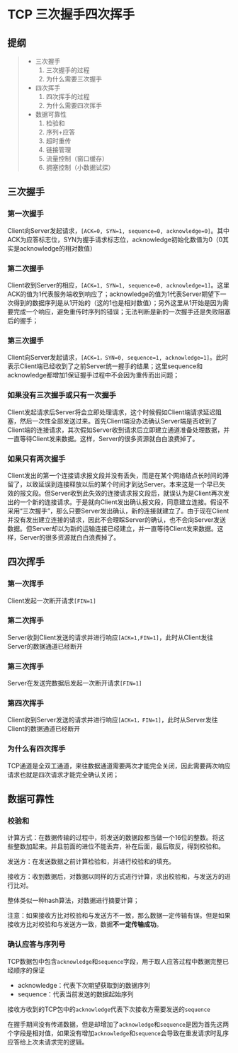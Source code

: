 # TCP 三次握手四次挥手
## 提纲
> * 三次握手
>   1. 三次握手的过程
>   2. 为什么需要三次握手
> * 四次挥手
>   1. 四次挥手的过程
>   2. 为什么需要四次挥手
> * 数据可靠性
>   1. 检验和
>   2. 序列+应答
>   3. 超时重传
>   4. 链接管理
>   5. 流量控制（窗口缓存）
>   6. 拥塞控制（小数据试探）

## 三次握手

### 第一次握手
Client向Server发起请求，`[ACK=0, SYN=1, sequence=0, acknowledge=0]`。其中ACK为应答标志位，SYN为握手请求标志位，acknowledge初始化数值为0（0其实是acknowledge的相对数值）

### 第二次握手
Client收到Server的相应，`[ACK=1, SYN=1, sequence=0, acknowledge=1]`。这里ACK的值为1代表服务端收到响应了；acknowledge的值为1代表Server期望下一次得到的数据序列是从1开始的（这的1也是相对数值）；另外这里从1开始是因为需要完成一个响应，避免重传时序列的错误；无法判断是新的一次握手还是失败阻塞后的握手；

### 第三次握手
Client向Server发起请求，`[ACK=1，SYN=0, sequence=1, acknowledge=1]`。此时表示Client端已经收到了之前Server统一握手的结果；这里sequence和acknowledge都增加1保证握手过程中不会因为重传而出问题；

### 如果没有三次握手或只有一次握手
Client发起请求后Server将会立即处理请求，这个时候假如Client端请求延迟阻塞，然后一次性全部发送过来。首先Client端没办法确认Server端是否收到了Client端的连接请求，其次假如Server收到请求后立即建立通道准备处理数据，并一直等待Client发来数据。这样，Server的很多资源就白白浪费掉了。

### 如果只有两次握手
Client发出的第一个连接请求报文段并没有丢失，而是在某个网络结点长时间的滞留了，以致延误到连接释放以后的某个时间才到达Server。本来这是一个早已失效的报文段。但Server收到此失效的连接请求报文段后，就误认为是Client再次发出的一个新的连接请求。于是就向Client发出确认报文段，同意建立连接。假设不采用“三次握手”，那么只要Server发出确认，新的连接就建立了。由于现在Client并没有发出建立连接的请求，因此不会理睬Server的确认，也不会向Server发送数据。但Server却以为新的运输连接已经建立，并一直等待Client发来数据。这样，Server的很多资源就白白浪费掉了。


## 四次挥手
### 第一次挥手
Client发起一次断开请求`[FIN=1]`

### 第二次挥手
Server收到Client发送的请求并进行响应`[ACK=1,FIN=1]`，此时从Client发往Server的数据通道已经断开

### 第三次挥手
Server在发送完数据后发起一次断开请求`[FIN=1]`

### 第四次挥手
Client收到Server发送的请求并进行响应`[ACK=1，FIN=1]`，此时从Server发往Client的数据通道已经断开

### 为什么有四次挥手
TCP通道是全双工通道，来往数据通道需要两次才能完全关闭，因此需要两次响应请求也就是四次请求才能完全确认关闭；

## 数据可靠性

### 校验和
计算方式：在数据传输的过程中，将发送的数据段都当做一个16位的整数。将这些整数加起来。并且前面的进位不能丢弃，补在后面，最后取反，得到校验和。

发送方：在发送数据之前计算检验和，并进行校验和的填充。

接收方：收到数据后，对数据以同样的方式进行计算，求出校验和，与发送方的进行比对。

整体类似一种hash算法，对数据进行摘要计算；

注意：如果接收方比对校验和与发送方不一致，那么数据一定传输有误。但是如果接收方比对校验和与发送方一致，数据**不一定传输成功**。


### 确认应答与序列号
TCP数据包中包含`acknowledge`和`sequence`字段，用于取人应答过程中数据完整已经顺序的保证

* acknowledge：代表下次期望获取到的数据序列
* sequence：代表当前发送的数据起始序列

接收方收到的TCP包中的`acknowledge`代表下次接收方需要发送的`sequence`

在握手期间没有传递数据，但是却增加了`acknowledge`和`sequence`是因为首先这两个字段是相对值，如果没有增加`acknowledge`和`sequence`会导致在重发请求时乱序应答给上次未请求完的逻辑。

